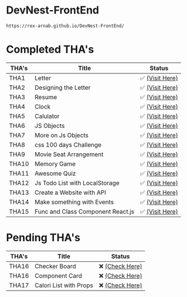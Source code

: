# DevNest-FrontEnd

```bash
https://rex-arnab.github.io/DevNest-FrontEnd/
```

# Completed THA's

|THA's| Title                         | Status                                                                |
|--| ------------------------------ | --------------------------------------------------------------------- |
|THA1| Letter                         | ✅ [(Visit Here)](https://rex-arnab.github.io/DevNest-FrontEnd/Day01)  |
|THA2| Designing the Letter           | ✅ [(Visit Here)](https://rex-arnab.github.io/DevNest-FrontEnd/Day02)  |
|THA3| Resume                         | ✅ [(Visit Here)](https://rex-arnab.github.io/DevNest-FrontEnd/Day03)  |
|THA4| Clock                          | ✅ [(Visit Here)](https://rex-arnab.github.io/DevNest-FrontEnd/Day04)  |
|THA5| Calulator                      | ✅ [(Visit Here)](https://rex-arnab.github.io/DevNest-FrontEnd/Day05)  |
|THA6| JS Objects                     | ✅ [(Visit Here)](https://rex-arnab.github.io/DevNest-FrontEnd/Day06)  |
|THA7| More on Js Objects             | ✅ [(Visit Here)](https://rex-arnab.github.io/DevNest-FrontEnd/Day07)  |
|THA8| css 100 days Challenge         | ✅ [(Visit Here)](https://rex-arnab.github.io/DevNest-FrontEnd/Day08)  |
|THA9| Movie Seat Arrangement         | ✅ [(Visit Here)](https://rex-arnab.github.io/DevNest-FrontEnd/Day09)  |
|THA10| Memory Game                    | ✅ [(Visit Here)](https://rex-arnab.github.io/DevNest-FrontEnd/Day10) |
|THA11| Awesome Quiz                   | ✅ [(Visit Here)](https://rex-arnab.github.io/DevNest-FrontEnd/Day11) |
|THA12| Js Todo List with LocalStorage | ✅ [(Visit Here)](https://rex-arnab.github.io/DevNest-FrontEnd/Day12) |
|THA13| Create a Website with API      | ✅ [(Visit Here)](https://rex-arnab.github.io/DevNest-FrontEnd/Day13) |
|THA14| Make something with Events      | ✅ [(Visit Here)](https://rex-arnab.github.io/DevNest-FrontEnd/Day14) |
|THA15| Func and Class Component React.js      | ✅ [(Visit Here)](https://nqftx.csb.app/) |

# Pending THA's

|THA's| Title                                  | Status                                        |
|--   | -------------------------------------- | --------------------------------------------- | 
|THA16| Checker Board           | ❌ [(Check Here)](https://csb-9vj0n.netlify.app/) |
|THA16| Component Card          | ❌ [(Check Here)](https://csb-uoiio.netlify.app/) |
|THA17| Calori List with Props  | ❌ [(Check Here)](https://csb-r1d6n.netlify.app/) |
